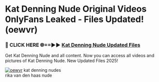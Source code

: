 # Kat Denning Nude Original Videos 0nlyFans Leaked - Files Updated! (oewvr)

<h3>🔴 CLICK HERE 🌐==►► <a href="https://tinyurl.com/5h6xmrr3" rel="nofollow">Kat Denning Nude Updated Files</a></h3>

Get Kat Denning Nude and all content. Now you can access all videos and pictures of Kat Denning Nude. New Updated Files 2025!

[![oewvr](https://i.imgur.com/KVD873Z.gif)](https://tinyurl.com/5h6xmrr3)
kat denning nudes<br>
rika van den haas nude